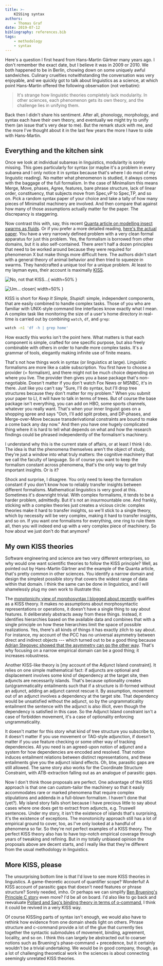 ```yaml
---
title: >-
    KISSing syntax
authors:
    - Thomas Graf
date: 2019-07-12
bibliography: references.bib
tags:
    - methodology
    - syntax
---
```


<!-- START_SUMMARY_BLOCK -->
Here's a question I first heard from Hans-Martin Gärtner many years ago.
I don't remember the exact date, but I believe it was in 2009 or 2010.
We both happened to be in Berlin, chowing down on some uniquely awful sandwiches.
Culinary cruelties notwithstanding the conversation was very enjoyable, and we quickly got to talk about linguistics as a science, at which point Hans-Martin offered the following observation (not verbatim):

> It's strange how linguistic theories completely lack modularity.
> In other sciences, each phenomenon gets its own theory, and the challenge lies in unifying them.

Back then I didn't share his sentiment.
After all, phonology, morphology, and syntax each have their own theory, and eventually we might try to unify them (an issue that's very dear to me).
But the remark stuck with me, and the more I've thought about it in the last few years the more I have to side with Hans-Martin.
<!-- END_SUMMARY_BLOCK -->


## Everything and the kitchen sink

Once we look at individual subareas in linguistics, modularity is sorely missing.
This goes particularly for syntax (or maybe it's a problem in every subarea and I only notice it in syntax because that's where I do most of my linguistic reading).
No matter what phenomenon is studied, it always comes with the baggage of the full formalism.
In the case of Minimalism this means Merge, Move, phases, Agree, features, bare phrase structure, lack of linear order, constituency, that subjects move from Spec,vP to Spec,TP, and so on.
Pick a random syntax paper of your choice and take a tally of how many pieces of Minimalist machinery are involved.
And then compare that against how many of those assumptions actually matter for the paper.
The discrepancy is staggering.

Now contrast this with, say, this recent [Quanta article on modelling insect swarms as fluids](https://www.quantamagazine.org/how-swarming-insects-act-like-fluids-20190710/).
Or if you prefer a more detailed reading, [here's the actual paper](https://advances.sciencemag.org/content/5/7/eaaw9305).
You have a very narrowly defined problem with a very clean formal apparatus for just this problem.
Yes, the formalism is borrowed from other domains, but it is also self-contained.
There aren't half a dozen principles that need to be worked around because they were required for phenomenon X but make things more difficult here.
The authors didn't start with a general theory of animal behavior and then tried to squeeze in swarms.
They handcrafted a unique tool for a unique problem.
At least to my layman eyes, their account is maximally [KISS](https://en.wikipedia.org/wiki/KISS_principle).

![No, not that KISS...]({static}/img/thomas/kiss_band.jpg){ width=50% }

![Um... closer]({static}/img/thomas/kiss_lips.jpg){ width=50% }
 
KISS is short for *Keep It Simple, Stupid!*: simple, independent components, that are easily combined to handle complex tasks.
Those of you who are familiar with UNIX-style command line interfaces know exactly what I mean.
A complex task like monitoring the size of a user's home directory in real-time is carried out by combining `watch`, `df`, and `grep`:

```bash
watch -n1 'df -h | grep home'
```

How exactly this works isn't the point here.
What matters is that each component is simple, crafted for one specific purpose, but also freely combinable with others in order to handle more complex tasks.
It's a grammar of tools, elegantly making infinite use of finite means.

That's not how things work in syntax (or linguistics at large). 
Linguistic formalisms are more like a cable subscription.
You first have to choose a provider (= formalism), and there might not be much choice depending on where you live.
The provider then gives you a base package that's non-negotiable.
Doesn't matter if you don't watch Fox News or MSNBC, it's in there.
Just like you can't say "Sure, I'll do syntax, but I'll drop tree structures because they don't matter for my problem."
When you submit your paper to LI, it will have to talk in terms of trees.
But of course the base package isn't everything, you can add on HBO, some sports channels, whatever you really want.
That's when your inner linguist goes on a shopping spree and says "Ooh, I'll add split probes, and DP-phases, and Merge-over-Move because transderivational constraints are bound to make a come back any day now."
And then you have one hugely complicated thing where it is hard to tell what depends on what and how the research findings could be phrased independently of the formalism's machinery.

I understand why this is the current state of affairs, or at least I think I do.
The idea is that the phenomena themselves aren't the object of study, they're just a window into what truly matters: the cognitive machinery that we call the faculty of language.
So of course you want to keep the formalism constant across phenomena, that's the only way to get truly important insights.
Or is it?

Shock and surprise, I disagree.
You only need to keep the formalism constant if you don't know how to reliably transfer insights between different formalisms.
Mathematical linguistics is very good at this.
Sometimes it's downright trivial.
With complex formalisms, it tends to be a harder problem, admittedly.
But it's not an insurmountable one.
And frankly, sticking with a complex theories just creates a vicious circle: complex theories make it hard to transfer insights, so we'll stick to a single theory, which by necessity will be very complex, making it hard to transfer insights, and so on.
If you want one formalisms for everything, one ring to rule them all, then you will indeed end up with a very complex piece of machinery.
So how about we just don't do that anymore?


## My own KISS theories

Software engineering and science are two very different enterprises, so why would one want scientific theories to follow the KISS principle?
Well, as pointed out by Hans-Martin Gärtner and the example of the Quanta article, that's pretty common in other sciences.
You identify a narrow domain and design the simplest possible story that covers the widest range of data within that domain.
I think the same can be done in linguistics, and I will shamelessly plug my own work to illustrate this:

The [monotonicity view of morphosyntax I blogged about recently]({filename}/Discussions/2019-05-31_graf_number-monotonicity.md) qualifies as a KISS theory.
It makes no assumptions about morphosyntactic representations or operations, it doesn't have a single thing to say about features.
It deliberately abstracts away from these things.
Instead, it identifies hierarchies based on the available data and combines that with a single principle on how these hierarchies limit the space of possible realizations.
Yes, there's all kinds of things it has exactly zilch to say about.
For instance, my account of the PCC has no universal asymmetry between direct and indirect objects --- which turned out to be a good thing because [Adrian Stegovec showed that the asymmetry can go the other way](https://ling.auf.net/lingbuzz/002632).
That's why focusing on a narrow empirical domain can be a good thing; it increases robustness.

Another KISS-like theory is [my account of the Adjunct Island constraint].
It relies on one simple mathematical fact: if adjuncts are optional and displacement involves some kind of dependency at the target site, then adjuncts are necessarily islands.
That's because optionality creates (un)grammaticality entailments such that if a structure is ill-formed without an adjunct, adding an adjunct cannot rescue it.
By assumption, movement out of an adjunct involves a dependency at the target site.
That dependency would be unsatisfied without the adjunct, so by the ungrammaticality entailment the sentence with the adjunct is also illicit, even though the dependency is satisfied in this case.
So the Adjunct Island constraint isn't a case of forbidden movement, it's a case of optionality enforcing ungrammaticality.

It doesn't matter for this story what kind of tree structure you subscribe to, it doesn't matter if you use movement or TAG-style adjunction, if doesn't matter if you use feature checking or some other way of tracking dependencies.
All you need is an agreed-upon notion of adjunct and a system for how dependencies are encoded and resolved.
That notion induces entailment relations between distinct representations, and these entailments give you the adjunct island effects.
Oh, btw, parasitic gaps are still allowed.
The same story also works for the Coordinate Structure Constraint, with ATB-extraction falling out as an analogue of parasitic gaps.

Now I don't think those proposals are perfect.
One advantage of the KISS approach is that one can custom-tailor the machinery so that it easily accommodates rare or marked phenomena that require complex stipulations and addenda in a full-blown formalism.
I haven't done that (yet?).
My island story falls short because I have precious little to say about cases where one does get to extract from adjuncts, e.g. Truswell sentences.
Under my story, it isn't the existence of islands that's surprising, it's the existence of exceptions. 
The monotonicity approach still has a lot of empirical ground to cover, too, as I've only looked at a handful of phenomena so far.
So they're not perfect examples of a KISS theory.
The perfect KISS theory also has to have top-notch empirical coverage through years of tweaking and refining.
But in my totally unbiased opinion the proposals above are decent starts, and I really like that they're different from the usual methodology in linguistics.

## More KISS, please

The unsurprising bottom line is that I'd love to see more KISS theories in linguistics.
A game-theoretic account of quantifier scope?
Wonderful!
A KISS account of parasitic gaps that doesn't need features or phrase structure?
Sorely needed, imho.
Or perhaps we can simplify [Ben Bruening's Principle C story](https://www.linguisticsociety.org/sites/default/files/342-388_0.pdf) even more?
I'd be all on board.
I'd also like to go back and reevaluate [Pollard and Sag's binding theory in terms of o-command](https://pdfs.semanticscholar.org/ba13/938f67e8945d79bc54fe5eaa2313508e640e.pdf), I think it could be revived in a very KISS way.

Of course KISSing parts of syntax isn't enough, we would also have to rethink how evidence from one domain sheds light on others.
Phrase structure and c-command provide a lot of the glue that currently ties together the syntactic submodules of movement, binding, agreement, locality, and so on.
I think this can largely be abstracted out to coarser notions such as Bruening's phase-command + precedence, but it certainly wouldn't be a trivial undertaking.
We would be in good company, though, as a lot of challenging theoretical work in the sciences is about connecting seemingly unrelated KISS theories.
